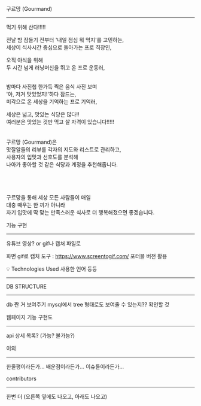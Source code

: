구르망 (Gourmand)
<hr>

먹기 위해 산다!!!!!

전날 밤 잠들기 전부터 '내일 점심 뭐 먹지'를 고민하는,<br>
세상이 식사시간 중심으로 돌아가는 프로 직장인,

오직 야식을 위해<br>
두 시간 넘게 러닝머신을 뛰고 온 프로 운동러,<br><br>

밤마다 사진첩 한가득 찍은 음식 사진 보며<br>
'아, 저거 맛있었지!'하다 잠드는,<br>
미각으로 온 세상을 기억하는 프로 기억러,<br>

세상은 넓고, 맛있는 식당은 많다!!<br>
여러분은 맛있는 것만 먹고 살 자격이 있습니다!!!!!<br>
<br><br>
구르망 (Gourmand)은<br>
맛잘알들의 리뷰를 각자의 지도와 리스트로 관리하고,<br>
사용자의 입맛과 선호도를 분석해<br>
나아가 좋아할 것 같은 식당과 계정을 추천해줍니다.<br><br><br>
<br><br>
구르망을 통해 세상 모든 사람들이 매일<br>
대충 때우는 한 끼가 아니라<br>
자기 입맛에 딱 맞는 만족스러운 식사로 더 행복해졌으면 좋겠습니다.<br>


기능 구현
<hr>
유튜브 영상? or gif나 캡처 파일로

화면 gif로 캡처 도구 :
https://www.screentogif.com/
포터블 버전 활용

💡 Technologies Used 사용한 언어 등등
<hr>

DB STRUCTURE
<hr>
db 짠 거 보여주기
mysql에서 tree 형태로도 보여줄 수 있는지?? 확인할 것


웹페이지 기능 구현도
<hr>
api 상세 목록? (가능? 불가능?)


이외
<hr>
한줄평이라든가... 배운점이라든가... 이슈들이라든가...


contributors
<hr>
한번 더 (오른쪽 옆에도 나오고, 아래도 나오고)
